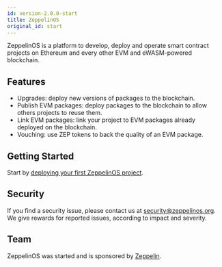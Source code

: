 ```yaml
---
id: version-2.0.0-start
title: ZeppelinOS
original_id: start
---
```


ZeppelinOS is a platform to develop, deploy and operate smart contract projects
on Ethereum and every other EVM and eWASM-powered blockchain.

## Features

* Upgrades: deploy new versions of packages to the blockchain.
* Publish EVM packages: deploy packages to the blockchain to allow others
  projects to reuse them.
* Link EVM packages: link your project to EVM packages already deployed on the
  blockchain.
* Vouching: use ZEP tokens to back the quality of an EVM package.

## Getting Started

Start by [deploying your first ZeppelinOS project](deploying.md).

## Security

If you find a security issue, please contact us at security@zeppelinos.org. We
give rewards for reported issues, according to impact and severity.

## Team

ZeppelinOS was started and is sponsored by [Zeppelin](https://zeppelin.solutions/).
